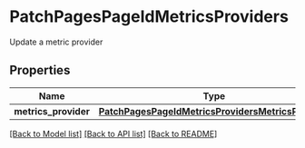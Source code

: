 # PatchPagesPageIdMetricsProviders

Update a metric provider
## Properties
Name | Type | Description | Notes
------------ | ------------- | ------------- | -------------
**metrics_provider** | [**PatchPagesPageIdMetricsProvidersMetricsProvider**](PatchPagesPageIdMetricsProvidersMetricsProvider.md) |  | [optional] 

[[Back to Model list]](../README.md#documentation-for-models) [[Back to API list]](../README.md#documentation-for-api-endpoints) [[Back to README]](../README.md)



